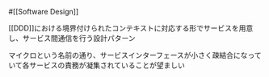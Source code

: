 #[[Software Design]]

[[DDD]]における境界付けられたコンテキストに対応する形でサービスを用意し、サービス間通信を行う設計パターン

マイクロという名前の通り、サービスインターフェースが小さく疎結合になっていて各サービスの責務が凝集されていることが望ましい